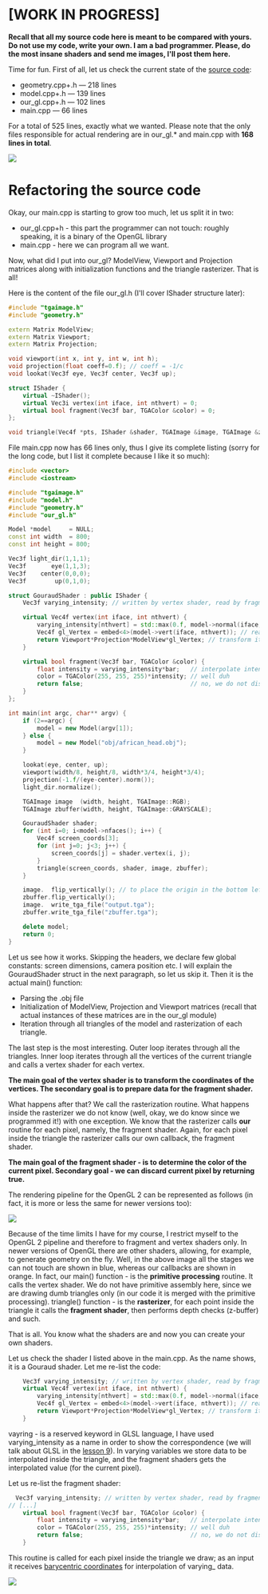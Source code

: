 # [WORK IN PROGRESS]

**Recall that all my source code here is meant to be compared with yours. Do not use my code, write your own. I am a bad programmer. Please, do the most insane shaders and send me images, I'll post them here.**

Time for fun. First of all, let us check the current state of the [source code](https://github.com/ssloy/tinyrenderer/tree/f037c7a0517a632c7391b35131f9746a8f8bb235):

* geometry.cpp+.h — 218 lines
* model.cpp+.h — 139 lines
* our_gl.cpp+.h — 102 lines
* main.cpp — 66 lines

For a total of 525 lines, exactly what we wanted. Please note that the only files responsible for actual rendering are in our_gl.* and main.cpp with **168 lines in total**.

![](https://hsto.org/getpro/habr/post_images/e3c/d70/492/e3cd704925f52b5466ab3c4f9fbab899.png)

# Refactoring the source code

Okay, our main.cpp is starting to grow too much, let us split it in two:
* our_gl.cpp+h - this part the programmer can not touch: roughly speaking, it is a binary of the OpenGL library
* main.cpp - here we can program all we want.

Now, what did I put into our_gl? ModelView, Viewport and Projection matrices along with initialization functions and the triangle rasterizer. That is all!

Here is the content of the file our_gl.h (I'll cover IShader structure later):

```C++
#include "tgaimage.h"
#include "geometry.h"

extern Matrix ModelView;
extern Matrix Viewport;
extern Matrix Projection;

void viewport(int x, int y, int w, int h);
void projection(float coeff=0.f); // coeff = -1/c
void lookat(Vec3f eye, Vec3f center, Vec3f up);

struct IShader {
    virtual ~IShader();
    virtual Vec3i vertex(int iface, int nthvert) = 0;
    virtual bool fragment(Vec3f bar, TGAColor &color) = 0;
};

void triangle(Vec4f *pts, IShader &shader, TGAImage &image, TGAImage &zbuffer);
```

File main.cpp now has 66 lines only, thus I give its complete listing (sorry for the long code, but I list it complete because I like it so much):

```C++
#include <vector>
#include <iostream>

#include "tgaimage.h"
#include "model.h"
#include "geometry.h"
#include "our_gl.h"

Model *model     = NULL;
const int width  = 800;
const int height = 800;

Vec3f light_dir(1,1,1);
Vec3f       eye(1,1,3);
Vec3f    center(0,0,0);
Vec3f        up(0,1,0);

struct GouraudShader : public IShader {
    Vec3f varying_intensity; // written by vertex shader, read by fragment shader

    virtual Vec4f vertex(int iface, int nthvert) {
        varying_intensity[nthvert] = std::max(0.f, model->normal(iface, nthvert)*light_dir); // get diffuse lighting intensity
        Vec4f gl_Vertex = embed<4>(model->vert(iface, nthvert)); // read the vertex from .obj file
        return Viewport*Projection*ModelView*gl_Vertex; // transform it to screen coordinates
    }

    virtual bool fragment(Vec3f bar, TGAColor &color) {
        float intensity = varying_intensity*bar;   // interpolate intensity for the current pixel
        color = TGAColor(255, 255, 255)*intensity; // well duh
        return false;                              // no, we do not discard this pixel
    }
};

int main(int argc, char** argv) {
    if (2==argc) {
        model = new Model(argv[1]);
    } else {
        model = new Model("obj/african_head.obj");
    }

    lookat(eye, center, up);
    viewport(width/8, height/8, width*3/4, height*3/4);
    projection(-1.f/(eye-center).norm());
    light_dir.normalize();

    TGAImage image  (width, height, TGAImage::RGB);
    TGAImage zbuffer(width, height, TGAImage::GRAYSCALE);

    GouraudShader shader;
    for (int i=0; i<model->nfaces(); i++) {
        Vec4f screen_coords[3];
        for (int j=0; j<3; j++) {
            screen_coords[j] = shader.vertex(i, j);
        }
        triangle(screen_coords, shader, image, zbuffer);
    }

    image.  flip_vertically(); // to place the origin in the bottom left corner of the image
    zbuffer.flip_vertically();
    image.  write_tga_file("output.tga");
    zbuffer.write_tga_file("zbuffer.tga");

    delete model;
    return 0;
}
```

Let us see how it works. Skipping the headers, we declare few global constants: screen dimensions, camera position etc. I will explain the GouraudShader struct in the next paragraph, so let us skip it. Then it is the actual main() function:
* Parsing the .obj file
* Initialization of ModelView, Projection and Viewport matrices (recall that actual instances of these matrices are in the our_gl module)
* Iteration through all triangles of the model and rasterization of each triangle.

The last step is the most interesting. Outer loop iterates through all the triangles. Inner loop iterates through all the vertices of the current triangle and calls a vertex shader for each vertex.

**The main goal of the vertex shader is to transform the coordinates of the vertices. The secondary goal is to prepare data for the fragment shader.**

What happens after that? We call the rasterization routine. What happens inside the rasterizer we do not know (well, okay, we do know since we programmed it!) with one exception. We know that the rasterizer calls **our** routine for each pixel, namely, the fragment shader. Again, for each pixel inside the triangle the rasterizer calls our own callback, the fragment shader.

**The main goal of the fragment shader - is to determine the color of the current pixel. Secondary goal - we can discard current pixel by returning true.**

The rendering pipeline for the OpenGL 2 can be represented as follows (in fact, it is more or less the same for newer versions too):

![](http://3dgep.com/wp-content/uploads/2014/01/OpenGL-2.0-Programmable-Shader-Pipeline.png)

Because of the time limits I have for my course, I restrict myself to the OpenGL 2 pipeline and therefore to fragment and vertex shaders only. In newer versions of OpenGL there are other shaders, allowing, for example, to generate geometry on the fly. Well, in the above image all the stages we can not touch are shown in blue, whereas our callbacks are shown in orange. In fact, our main() function - is the **primitive processing** routine. It calls the vertex shader. We do not have primitive assembly here, since we are drawing dumb triangles only (in our code it is merged with the primitive processing). triangle() function - is the **rasterizer**, for each point inside the triangle it calls the **fragment shader**, then performs depth checks (z-buffer) and such.

That is all. You know what the shaders are and now you can create your own shaders.

Let us check the shader I listed above in the main.cpp. As the name shows, it is a Gouraud shader. Let me re-list the code:

```C++
    Vec3f varying_intensity; // written by vertex shader, read by fragment shader
    virtual Vec4f vertex(int iface, int nthvert) {
        varying_intensity[nthvert] = std::max(0.f, model->normal(iface, nthvert)*light_dir); // get diffuse lighting intensity
        Vec4f gl_Vertex = embed<4>(model->vert(iface, nthvert)); // read the vertex from .obj file
        return Viewport*Projection*ModelView*gl_Vertex; // transform it to screen coordinates
    }
```

vayring - is a reserved keyword in GLSL language, I have used varying_intensity as a name in order to show the correspondence (we will talk about GLSL in the [lesson 9](https://github.com/ssloy/tinyrenderer/wiki/Lesson-9:-Real-OpenGL-(GLSL)-application)). In varying variables we store data to be interpolated inside the triangle, and the fragment shaders gets the interpolated value (for the current pixel).

Let us re-list the fragment shader:

```C++
  Vec3f varying_intensity; // written by vertex shader, read by fragment shader
// [...]
    virtual bool fragment(Vec3f bar, TGAColor &color) {
        float intensity = varying_intensity*bar;   // interpolate intensity for the current pixel
        color = TGAColor(255, 255, 255)*intensity; // well duh
        return false;                              // no, we do not discard this pixel
    }
```

This routine is called for each pixel inside the triangle we draw; as an input it receives [barycentric coordinates](https://en.wikipedia.org/wiki/Barycentric_coordinate_system) for interpolation of varying_ data.



![](http://www.loria.fr/~sokolovd/infographie/04-geometry/tmp/african_head_nm_tangent.png)